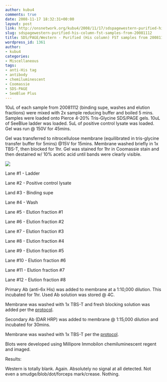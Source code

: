 ```yaml
---
author: kubu4
comments: true
date: 2008-11-17 18:32:31+00:00
layout: post
link: http://onsnetwork.org/kubu4/2008/11/17/sdspagewestern-purified-his-column-fst-samples-from-20081112/
slug: sdspagewestern-purified-his-column-fst-samples-from-20081112
title: SDS/PAGE/Western - Purified (His column) FST samples from 20081112
wordpress_id: 1361
author:
- kubu4
categories:
- Miscellaneous
tags:
- anti-His tag
- antibody
- chemiluminescent
- Coomassie
- SDS-PAGE
- SeeBlue Plus
---
```


10uL of each sample from 20081112 (binding supe, washes and elution fractions) were mixed with 2x sample reducing buffer and boiled 5 mins. Samples were loaded onto Pierce 4-20% Tris-Glycine SDS/PAGE gels. 10uL of SeeBlue ladder was loaded. 5uL of positive control lysate was loaded. Gel was run @ 150V for 45mins.

Gel was transferred to nitrocellulose membrane (equilibrated in tris-glycine transfer buffer for 5mins) @15V for 15mins. Membrane washed briefly in 1x TBS-T, then blocked for 1hr. Gel was stained for 1hr in Coomassie stain and then destained w/ 10% acetic acid until bands were clearly visible.

![](http://eagle.fish.washington.edu/Arabidopsis/SDS-PAGE/20081117.JPG)

Lane #1 - Ladder

Lane #2 - Positive control lysate

Land #3 - Binding supe

Lane #4 - Wash

Lane #5 - Elution fraction #1

Lane #6 - Elution fraction #2

Lane #7 - Elution fraction #3

Lane #8 - Elution fraction #4

Lane #9 - Elution fraction #5

Lane #10 - Elution fraction #6

Lane #11 - Elution fraction #7

Lane #12 - Elution fraction #8

Primary Ab (anti-6x His) was added to membrane at a 1:10,000 dilution. This incubated for 1hr. Used Ab solution was stored @ 4C.

Membrane was washed with 1x TBS-T and fresh blocking solution was added per the [protocol](/protocol#tocWestern).

Secondary Ab (DAR HRP) was added to membrane @ 1:15,000 dilution and incubated for 30mins.

Membrane was washed with 1x TBS-T per the [protocol](/protocol#tocWestern).

Blots were developed using Millipore Immobilon chemiluminescent regent and imaged.



Results:

Western is totally blank. Again. Absolutely no signal at all detected. Not even a smudge/blob/dot/forceps mark/crease. Nothing.
